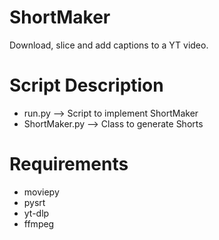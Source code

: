 # ShortMaker
Download, slice and add captions to a YT video.

# Script Description
- run.py --> Script to implement ShortMaker
- ShortMaker.py --> Class to generate Shorts

# Requirements
- moviepy
- pysrt
- yt-dlp
- ffmpeg


